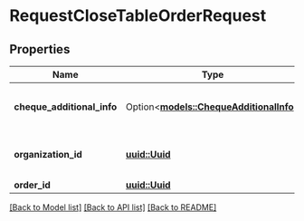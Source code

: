 # RequestCloseTableOrderRequest

## Properties

Name | Type | Description | Notes
------------ | ------------- | ------------- | -------------
**cheque_additional_info** | Option<[**models::ChequeAdditionalInfo**](ChequeAdditionalInfo.md)> | Cheque additional information according to russian federal law #54. | [optional]
**organization_id** | [**uuid::Uuid**](uuid::Uuid.md) | Organization ID.                Can be obtained by `/api/1/organizations` operation. | 
**order_id** | [**uuid::Uuid**](uuid::Uuid.md) | Order ID. | 

[[Back to Model list]](../README.md#documentation-for-models) [[Back to API list]](../README.md#documentation-for-api-endpoints) [[Back to README]](../README.md)


